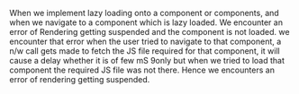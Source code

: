 
When we implement lazy loading onto a component or components, and when we navigate to a component which is lazy loaded. We encounter an error of Rendering getting suspended and the component is not loaded.
we encounter that error when the user tried to navigate to that component, a n/w call gets made to fetch the JS file required for that component, it will cause a delay whether it is of few mS 9only but when we tried to load that component the required JS file was not there. Hence we encounters an error of rendering getting suspended.